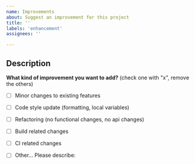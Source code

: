 ```yaml
---
name: Improvements
about: Suggest an improvement for this project
title: ''
labels: 'enhancement'
assignees: ''

---
```


## Description
<!-- A few sentences describing new feature -->
<!-- screenshot, video, or link to mockup/prototype are welcome -->


**What kind of improvement you want to add?** (check one with "x", remove the others)
- [ ] Minor changes to existing features
- [ ] Code style update (formatting, local variables)
- [ ] Refactoring (no functional changes, no api changes)
- [ ] Build related changes
- [ ] CI related changes
- [ ] Other... Please describe:

